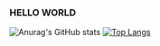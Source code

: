 ### HELLO WORLD
![Anurag's GitHub stats](https://github-readme-stats.vercel.app/api?username=choieunii&show_icons=true&theme=buefy&count_private=true)
[![Top Langs](https://github-readme-stats.vercel.app/api/top-langs/?username=choieunii&layout=compact&theme=graywhite)](https://github.com/choieunii/github-readme-stats)
<!--
**choieunii/choieunii** is a ✨ _special_ ✨ repository because its `README.md` (this file) appears on your GitHub profile.

Here are some ideas to get you started:

- 🔭 I’m currently working on ...
- 🌱 I’m currently learning ...
- 👯 I’m looking to collaborate on ...
- 🤔 I’m looking for help with ...
- 💬 Ask me about ...
- 📫 How to reach me: ...
- 😄 Pronouns: ...
- ⚡ Fun fact: ...
-->
